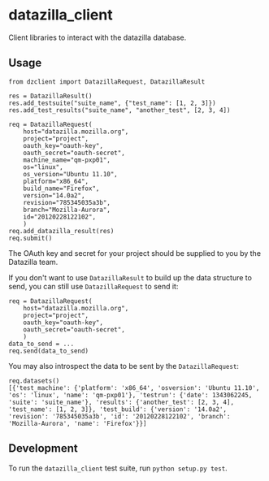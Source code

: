 datazilla_client
================

Client libraries to interact with the datazilla database.

Usage
-----

    from dzclient import DatazillaRequest, DatazillaResult

    res = DatazillaResult()
    res.add_testsuite("suite_name", {"test_name": [1, 2, 3]})
    res.add_test_results("suite_name", "another_test", [2, 3, 4])

    req = DatazillaRequest(
        host="datazilla.mozilla.org",
        project="project",
        oauth_key="oauth-key",
        oauth_secret="oauth-secret",
        machine_name="qm-pxp01",
        os="linux",
        os_version="Ubuntu 11.10",
        platform="x86_64",
        build_name="Firefox",
        version="14.0a2",
        revision="785345035a3b",
        branch="Mozilla-Aurora",
        id="20120228122102",
        )
    req.add_datazilla_result(res)
    req.submit()

The OAuth key and secret for your project should be supplied to you by the
Datazilla team.

If you don't want to use `DatazillaResult` to build up the data structure to
send, you can still use `DatazillaRequest` to send it:

    req = DatazillaRequest(
        host="datazilla.mozilla.org",
        project="project",
        oauth_key="oauth-key",
        oauth_secret="oauth-secret",
        )
    data_to_send = ...
    req.send(data_to_send)

You may also introspect the data to be sent by the `DatazillaRequest`:

    req.datasets()
    [{'test_machine': {'platform': 'x86_64', 'osversion': 'Ubuntu 11.10', 'os': 'linux', 'name': 'qm-pxp01'}, 'testrun': {'date': 1343062245, 'suite': 'suite_name'}, 'results': {'another_test': [2, 3, 4], 'test_name': [1, 2, 3]}, 'test_build': {'version': '14.0a2', 'revision': '785345035a3b', 'id': '20120228122102', 'branch': 'Mozilla-Aurora', 'name': 'Firefox'}}]


Development
-----------

To run the `datazilla_client` test suite, run `python setup.py test`.
